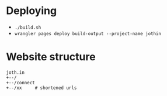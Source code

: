 # Deploying
 - `./build.sh`
 - `wrangler pages deploy build-output --project-name jothin`

# Website structure
```
joth.in
+--/
+--/connect
+--/xx     # shortened urls
```